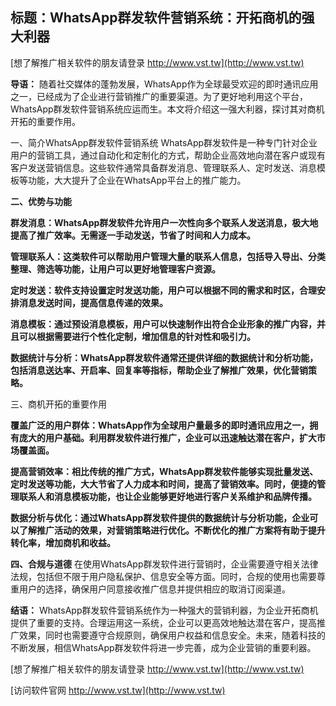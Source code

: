 ## **标题：WhatsApp群发软件营销系统：开拓商机的强大利器**

[想了解推广相关软件的朋友请登录 http://www.vst.tw](http://www.vst.tw)

**导语：**
随着社交媒体的蓬勃发展，WhatsApp作为全球最受欢迎的即时通讯应用之一，已经成为了企业进行营销推广的重要渠道。为了更好地利用这个平台，WhatsApp群发软件营销系统应运而生。本文将介绍这一强大利器，探讨其对商机开拓的重要作用。

一、简介WhatsApp群发软件营销系统
WhatsApp群发软件是一种专门针对企业用户的营销工具，通过自动化和定制化的方式，帮助企业高效地向潜在客户或现有客户发送营销信息。这些软件通常具备群发消息、管理联系人、定时发送、消息模板等功能，大大提升了企业在WhatsApp平台上的推广能力。

**二、优势与功能**

**群发消息：WhatsApp群发软件允许用户一次性向多个联系人发送消息，极大地提高了推广效率。无需逐一手动发送，节省了时间和人力成本。**

**管理联系人：这类软件可以帮助用户管理大量的联系人信息，包括导入导出、分类整理、筛选等功能，让用户可以更好地管理客户资源。**

**定时发送：软件支持设置定时发送功能，用户可以根据不同的需求和时区，合理安排消息发送时间，提高信息传递的效果。**

**消息模板：通过预设消息模板，用户可以快速制作出符合企业形象的推广内容，并且可以根据需要进行个性化定制，增加信息的针对性和吸引力。**

**数据统计与分析：WhatsApp群发软件通常还提供详细的数据统计和分析功能，包括消息送达率、开启率、回复率等指标，帮助企业了解推广效果，优化营销策略。**

三、商机开拓的重要作用

**覆盖广泛的用户群体：WhatsApp作为全球用户量最多的即时通讯应用之一，拥有庞大的用户基础。利用群发软件进行推广，企业可以迅速触达潜在客户，扩大市场覆盖面。**

**提高营销效率：相比传统的推广方式，WhatsApp群发软件能够实现批量发送、定时发送等功能，大大节省了人力成本和时间，提高了营销效率。同时，便捷的管理联系人和消息模板功能，也让企业能够更好地进行客户关系维护和品牌传播。**

**数据分析与优化：通过WhatsApp群发软件提供的数据统计与分析功能，企业可以了解推广活动的效果，对营销策略进行优化。不断优化的推广方案将有助于提升转化率，增加商机和收益。**

**四、合规与道德**
在使用WhatsApp群发软件进行营销时，企业需要遵守相关法律法规，包括但不限于用户隐私保护、信息安全等方面。同时，合规的使用也需要尊重用户的选择，确保用户同意接收推广信息并提供相应的取消订阅渠道。

**结语：**
WhatsApp群发软件营销系统作为一种强大的营销利器，为企业开拓商机提供了重要的支持。合理运用这一系统，企业可以更高效地触达潜在客户，提高推广效果，同时也需要遵守合规原则，确保用户权益和信息安全。未来，随着科技的不断发展，相信WhatsApp群发软件将进一步完善，成为企业营销的重要利器。

[想了解推广相关软件的朋友请登录 http://www.vst.tw](http://www.vst.tw)


[访问软件官网 http://www.vst.tw](http://www.vst.tw)

